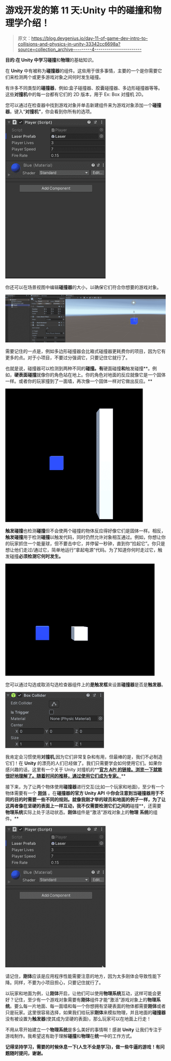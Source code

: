 # 游戏开发的第 11 天:Unity 中的碰撞和物理学介绍！

> 原文：<https://blog.devgenius.io/day-11-of-game-dev-intro-to-collisions-and-physics-in-unity-33342cc6698a?source=collection_archive---------4----------------------->

**目的:**在 **Unity** 中学习**碰撞**和**物理**的基础知识。

在 **Unity** 中有被称为**碰撞器**的组件。这些用于很多事情，主要的一个是你需要它们来检测两个或更多游戏对象之间何时发生碰撞。

有许多不同类型的**碰撞器**，例如:盒子碰撞器、胶囊碰撞器、多边形碰撞器等等。这些**对撞机**中的每一台都有它们的 2D 版本，用于 Ex: Box 对撞机 2D。

您可以通过在检查器中找到游戏对象并单击新建组件来为游戏对象添加一个**碰撞器**。键入“**对撞机”**，你会看到你所有的选项。

![](img/4b0efc9b55f715c172afde3043a39088.png)

你还可以在场景视图中编辑**碰撞器**的大小，以确保它们符合你想要的游戏对象。

![](img/c370ba6ecd46422b88db701939a3b51a.png)

需要记住的一点是，例如多边形碰撞器会比箱式碰撞器更耗费你的项目，因为它有更多的点。对于小项目，不要过分强调它，只要记住它就行了。

也就是说，碰撞器可以检测到两种不同的**碰撞。有**硬面碰撞**和**触发碰撞**。例如，**硬表面碰撞**就像你的角色站在地上。你的角色对地面的反应就像它是一个固体一样。或者你的玩家撞到了一面墙，再次像一个固体一样对它做出反应。**

![](img/f576d1fd2769382d7d7e5b04ce7164c9.png)

**触发碰撞**也检测**碰撞**但不会使两个碰撞的物体反应得好像它们是固体一样。相反，**触发碰撞**用于检测**碰撞**以触发代码，同时仍然允许对象相互通过。例如，你想让你的玩家抓住一个能量球，但不要击中它，并停留一秒钟，直到你“捡起它”。你只是想让他们走过/通过它，简单地运行“拿起电源”代码。为了知道你何时走过它，触发碰撞**必须检测它何时发生。**

![](img/2ca219e21730532d92259da0d8951cb3.png)

您可以通过勾选或取消勾选检查器组件上的**是触发框**来设置**碰撞器**是否是**触发器**。

![](img/cdb16e44c2fcb9a353adcdd33ff448db.png)

我肯定会习惯使用**对撞机**,因为它们非常复杂和有用，但最棒的是，我们不必制造它们！在 **Unity** 的漂亮的人们已经做了。我们只需要学会如何使用它们。如果你感兴趣的话，这里有一个关于 Unity 对撞机的**[**官方 API 的链接。浏览一下就能很好地理解了。随着时间的推移，通过使用它们成为专家。**](https://docs.unity3d.com/ScriptReference/Collider.html)**

接下来，为了让两个物体使用**碰撞器**进行交互(比如一个玩家和地面)，至少有一个物体需要有一个 [**刚体**](https://docs.unity3d.com/ScriptReference/Rigidbody.html) 。在**碰撞器的官方 Unity API** 中**你会注意到当碰撞器用于不同的目的时需要一些不同的规则。就像我刚才举的球员和地面的例子一样，为了让这两者像在坚硬的表面上一样互动，我不仅需要检测它们之间的**碰撞**，还需要**物理系统**实际上处于活动状态。**刚体**组件是“激活”游戏对象上的**物理** **系统**的组件。**

![](img/33fe2f0d6c20792069c7b9cc23912fbe.png)

请记住，**刚体**应该是应用程序性能需要注意的地方，因为太多刚体会导致性能下降。同样，不要为小项目担心，只要记住就行了。

以玩家和地面为例，让**刚体**开启，让他们可以使用**物理系统**互动，这样可能会更好？记住，至少有一个游戏对象需要有**刚体**组件才能“激活”游戏对象上的**物理系统**。要么每一片地面、每一面墙和每一个你想拥有坚硬表面的物体都需要**刚体**或者只是玩家。这里很容易选择，如果我们给玩家**刚体**来模拟物理，并且地面的**碰撞器**没有被设置为**触发器**(使其成为坚硬的表面)，那么玩家可以在地面上行走！

不用从零开始建立一个**物理系统**是多么美好的事情啊！感谢 **Unity** 让我们专注于游戏制作。我希望这有助于理解**碰撞**和**物理**在**统一**中的工作方式。

**记得坚持学习，需要的时候休息一下(人生不全是学习)，做一些牛逼的游戏！有问题随时提问，谢谢。**